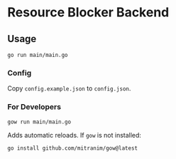 # Resource Blocker Backend

## Usage

```
go run main/main.go
```

### Config

Copy `config.example.json` to `config.json`.

### For Developers

```
gow run main/main.go
```

Adds automatic reloads.
If `gow` is not installed:
```
go install github.com/mitranim/gow@latest
```
